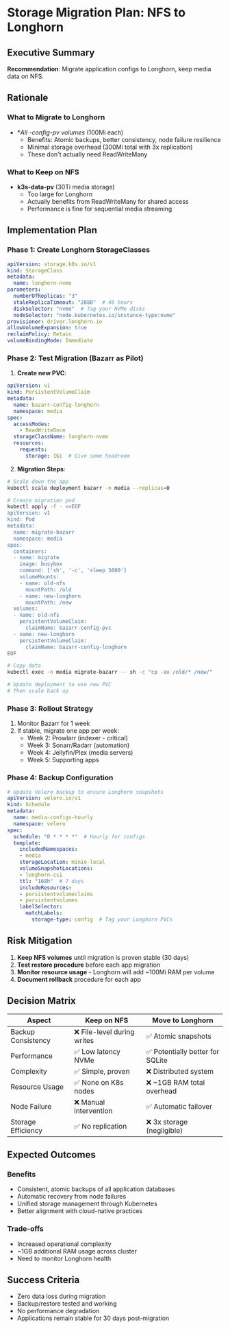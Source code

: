 # Storage Migration Plan: NFS to Longhorn

## Executive Summary

**Recommendation**: Migrate application configs to Longhorn, keep media data on NFS.

## Rationale

### What to Migrate to Longhorn
- **All *-config-pv volumes** (100Mi each)
  - Benefits: Atomic backups, better consistency, node failure resilience
  - Minimal storage overhead (300Mi total with 3x replication)
  - These don't actually need ReadWriteMany

### What to Keep on NFS
- **k3s-data-pv** (30Ti media storage)
  - Too large for Longhorn
  - Actually benefits from ReadWriteMany for shared access
  - Performance is fine for sequential media streaming

## Implementation Plan

### Phase 1: Create Longhorn StorageClasses
```yaml
apiVersion: storage.k8s.io/v1
kind: StorageClass
metadata:
  name: longhorn-nvme
parameters:
  numberOfReplicas: "3"
  staleReplicaTimeout: "2880"  # 48 hours
  diskSelector: "nvme"  # Tag your NVMe disks
  nodeSelector: "node.kubernetes.io/instance-type:nvme"
provisioner: driver.longhorn.io
allowVolumeExpansion: true
reclaimPolicy: Retain
volumeBindingMode: Immediate
```

### Phase 2: Test Migration (Bazarr as Pilot)
1. **Create new PVC**:
```yaml
apiVersion: v1
kind: PersistentVolumeClaim
metadata:
  name: bazarr-config-longhorn
  namespace: media
spec:
  accessModes:
    - ReadWriteOnce
  storageClassName: longhorn-nvme
  resources:
    requests:
      storage: 1Gi  # Give some headroom
```

2. **Migration Steps**:
```bash
# Scale down the app
kubectl scale deployment bazarr -n media --replicas=0

# Create migration pod
kubectl apply -f - <<EOF
apiVersion: v1
kind: Pod
metadata:
  name: migrate-bazarr
  namespace: media
spec:
  containers:
  - name: migrate
    image: busybox
    command: ['sh', '-c', 'sleep 3600']
    volumeMounts:
    - name: old-nfs
      mountPath: /old
    - name: new-longhorn
      mountPath: /new
  volumes:
  - name: old-nfs
    persistentVolumeClaim:
      claimName: bazarr-config-pvc
  - name: new-longhorn
    persistentVolumeClaim:
      claimName: bazarr-config-longhorn
EOF

# Copy data
kubectl exec -n media migrate-bazarr -- sh -c "cp -av /old/* /new/"

# Update deployment to use new PVC
# Then scale back up
```

### Phase 3: Rollout Strategy
1. Monitor Bazarr for 1 week
2. If stable, migrate one app per week:
   - Week 2: Prowlarr (indexer - critical)
   - Week 3: Sonarr/Radarr (automation)
   - Week 4: Jellyfin/Plex (media servers)
   - Week 5: Supporting apps

### Phase 4: Backup Configuration
```yaml
# Update Velero backup to ensure Longhorn snapshots
apiVersion: velero.io/v1
kind: Schedule
metadata:
  name: media-configs-hourly
  namespace: velero
spec:
  schedule: "0 * * * *"  # Hourly for configs
  template:
    includedNamespaces:
    - media
    storageLocation: minio-local
    volumeSnapshotLocations:
    - longhorn-csi
    ttl: "168h"  # 7 days
    includeResources:
    - persistentvolumeclaims
    - persistentvolumes
    labelSelector:
      matchLabels:
        storage-type: config  # Tag your Longhorn PVCs
```

## Risk Mitigation

1. **Keep NFS volumes** until migration is proven stable (30 days)
2. **Test restore procedure** before each app migration
3. **Monitor resource usage** - Longhorn will add ~100Mi RAM per volume
4. **Document rollback** procedure for each app

## Decision Matrix

| Aspect | Keep on NFS | Move to Longhorn |
|--------|------------|------------------|
| Backup Consistency | ❌ File-level during writes | ✅ Atomic snapshots |
| Performance | ✅ Low latency NVMe | ✅ Potentially better for SQLite |
| Complexity | ✅ Simple, proven | ❌ Distributed system |
| Resource Usage | ✅ None on K8s nodes | ❌ ~1GB RAM total overhead |
| Node Failure | ❌ Manual intervention | ✅ Automatic failover |
| Storage Efficiency | ✅ No replication | ❌ 3x storage (negligible) |

## Expected Outcomes

### Benefits
- Consistent, atomic backups of all application databases
- Automatic recovery from node failures
- Unified storage management through Kubernetes
- Better alignment with cloud-native practices

### Trade-offs
- Increased operational complexity
- ~1GB additional RAM usage across cluster
- Need to monitor Longhorn health

## Success Criteria
- Zero data loss during migration
- Backup/restore tested and working
- No performance degradation
- Applications remain stable for 30 days post-migration